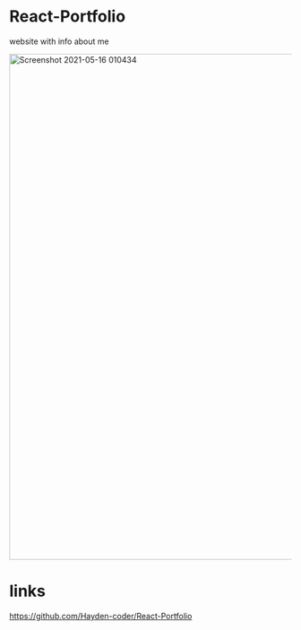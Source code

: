 # React-Portfolio

website with info about me 

<img width="903" alt="Screenshot 2021-05-16 010434" src="https://user-images.githubusercontent.com/74078719/118390213-c22e9080-b5e2-11eb-957e-af22c58bb1f7.png">

# links



https://github.com/Hayden-coder/React-Portfolio
